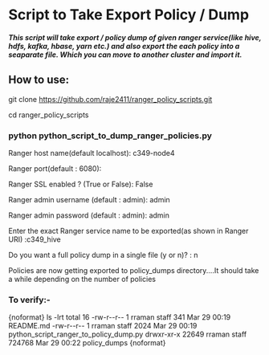 # Script to Take Export Policy / Dump

##### This script will take export / policy dump of given ranger service(like hive, hdfs, kafka, hbase, yarn etc.) and also export the each policy into a seaparate file.  Which you can move to another cluster and import it.

## How to use:

git clone https://github.com/raje2411/ranger_policy_scripts.git

cd ranger_policy_scripts

### python python_script_to_dump_ranger_policies.py

Ranger host name(default localhost): c349-node4

Ranger port(default : 6080):

Ranger SSL enabled ? (True or False): False

Ranger admin username (default : admin): admin

Ranger admin password (default : admin): admin

Enter the exact Ranger service name to be exported(as shown in Ranger URI) :c349_hive

Do you want a full policy dump in a single file (y or n)? : n

Policies are now getting exported to policy_dumps directory....It should take a while depending on the number of policies

### To verify:-
{noformat}
ls -lrt
total 16
-rw-r--r--      1 rraman  staff     341 Mar 29 00:19 README.md
-rw-r--r--      1 rraman  staff    2024 Mar 29 00:19 python_script_ranger_to_policy_dump.py
drwxr-xr-x  22649 rraman  staff  724768 Mar 29 00:22 policy_dumps
{noformat}
